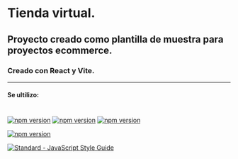 # Tienda virtual.
## Proyecto creado como plantilla de muestra para proyectos ecommerce.

### Creado con React y Vite.
***

#### Se ultilizo:
#
[![npm version](https://upload.wikimedia.org/wikipedia/commons/thumb/a/a7/React-icon.svg/80px-React-icon.svg.png)](https://es.reactjs.org/)
[![npm version](https://upload.wikimedia.org/wikipedia/commons/thumb/f/f1/Vitejs-logo.svg/80px-Vitejs-logo.svg.png)](https://vitejs.dev/)
[![npm version](https://avatars.githubusercontent.com/u/2918581?s=60&v=4)](https://getbootstrap.com/)


[![npm version](https://axios-http.com/assets/logo.svg)](https://axios-http.com) 

[![Standard - JavaScript Style Guide](https://cdn.rawgit.com/standard/standard/master/badge.svg)](https://github.com/standard/standard)



